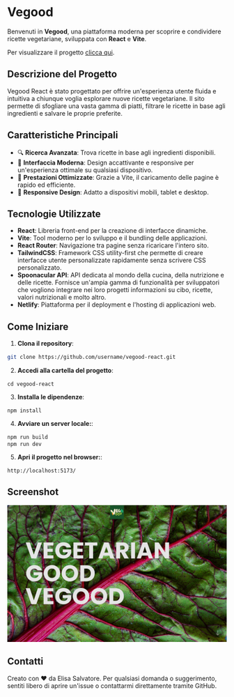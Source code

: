 # Vegood

Benvenuti in **Vegood**, una piattaforma moderna per scoprire e condividere ricette vegetariane, sviluppata con **React** e **Vite**.

Per visualizzare il progetto [clicca qui](https://vegood-react.netlify.app/).

## Descrizione del Progetto

Vegood React è stato progettato per offrire un'esperienza utente fluida e intuitiva a chiunque voglia esplorare nuove ricette vegetariane. Il sito permette di sfogliare una vasta gamma di piatti, filtrare le ricette in base agli ingredienti e salvare le proprie preferite.

## Caratteristiche Principali

- 🔍 **Ricerca Avanzata**: Trova ricette in base agli ingredienti disponibili.
- 🎨 **Interfaccia Moderna**: Design accattivante e responsive per un'esperienza ottimale su qualsiasi dispositivo.
- 🚀 **Prestazioni Ottimizzate**: Grazie a Vite, il caricamento delle pagine è rapido ed efficiente.
- 📱 **Responsive Design**: Adatto a dispositivi mobili, tablet e desktop.

## Tecnologie Utilizzate

- **React**: Libreria front-end per la creazione di interfacce dinamiche.
- **Vite**: Tool moderno per lo sviluppo e il bundling delle applicazioni.
- **React Router**: Navigazione tra pagine senza ricaricare l'intero sito.
- **TailwindCSS**: Framework CSS utility-first che permette di creare interfacce utente personalizzate rapidamente senza scrivere CSS personalizzato.
- **Spoonacular API**: API dedicata al mondo della cucina, della nutrizione e delle ricette. Fornisce un'ampia gamma di funzionalità per sviluppatori che vogliono integrare nei loro progetti informazioni su cibo, ricette, valori nutrizionali e molto altro.
- **Netlify**: Piattaforma per il deployment e l'hosting di applicazioni web.

## Come Iniziare

1. **Clona il repository**:

```bash
git clone https://github.com/username/vegood-react.git
```

2. **Accedi alla cartella del progetto**:

```
cd vegood-react
```

3. **Installa le dipendenze**:

```
npm install
```

4. **Avviare un server locale:**:

```
npm run build
npm run dev
```

5. **Apri il progetto nel browser:**:

```
http://localhost:5173/
```

## Screenshot

<img class="w-100" src="./src/assets/images/vegood-preview.png" alt="Vegood"/>

## Contatti

Creato con ❤️ da Elisa Salvatore. Per qualsiasi domanda o suggerimento, sentiti libero di aprire un'issue o contattarmi direttamente tramite GitHub.

